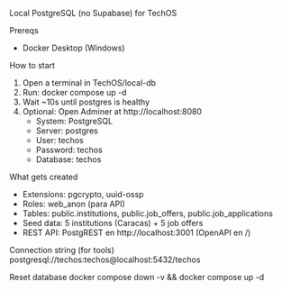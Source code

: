 Local PostgreSQL (no Supabase) for TechOS

Prereqs
- Docker Desktop (Windows)

How to start
1) Open a terminal in TechOS/local-db
2) Run: docker compose up -d
3) Wait ~10s until postgres is healthy
4) Optional: Open Adminer at http://localhost:8080
   - System: PostgreSQL
   - Server: postgres
   - User: techos
   - Password: techos
   - Database: techos

What gets created
- Extensions: pgcrypto, uuid-ossp
- Roles: web_anon (para API)
- Tables: public.institutions, public.job_offers, public.job_applications
- Seed data: 5 institutions (Caracas) + 5 job offers
- REST API: PostgREST en http://localhost:3001 (OpenAPI en /)

Connection string (for tools)
postgresql://techos:techos@localhost:5432/techos

Reset database
docker compose down -v && docker compose up -d


